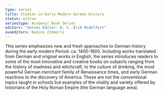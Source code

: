 ```yaml
---
type: series
title: Studies in Early Modern German History
status: active
seriestype: Academic Book Series
editors: "Series Editor: H. C. Erik Midelfort"
uvaeditors: Nadine Zimmerli
---
```

This series emphasizes new and fresh approaches to German history during the early modern Period: ca. 1400-1800. Including works translated from German and original works in English, the series introduces readers to some of the most innovative and creative books on subjects ranging from the history of madness and witchcraft, to the culture of drinking, the most powerful German merchant family of Renaissance times, and early German reactions to the discovery of America. These are not the conventional topics taught in schools but examples of the vitality and variety offered by historians of the Holy Roman Empire (the German language area).